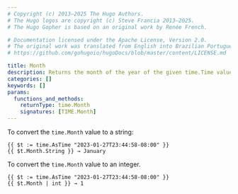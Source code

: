 ```yaml
---
# Copyright (c) 2013–2025 The Hugo Authors.
# The Hugo logos are copyright (c) Steve Francia 2013–2025.
# The Hugo Gopher is based on an original work by Renée French.

# Documentation licensed under the Apache License, Version 2.0.
# The original work was translated from English into Brazilian Portuguese.
# https://github.com/gohugoio/hugoDocs/blob/master/content/LICENSE.md

title: Month
description: Returns the month of the year of the given time.Time value.
categories: []
keywords: []
params:
  functions_and_methods:
    returnType: time.Month
    signatures: [TIME.Month]
---
```


To convert the `time.Month` value to a string:

```go-html-template
{{ $t := time.AsTime "2023-01-27T23:44:58-08:00" }}
{{ $t.Month.String }} → January
```

To convert the `time.Month` value to an integer.

```go-html-template
{{ $t := time.AsTime "2023-01-27T23:44:58-08:00" }}
{{ $t.Month | int }} → 1
```
